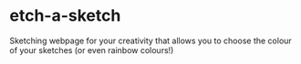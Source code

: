 # etch-a-sketch
Sketching webpage for your creativity that allows you to choose the colour of your sketches (or even rainbow colours!)
